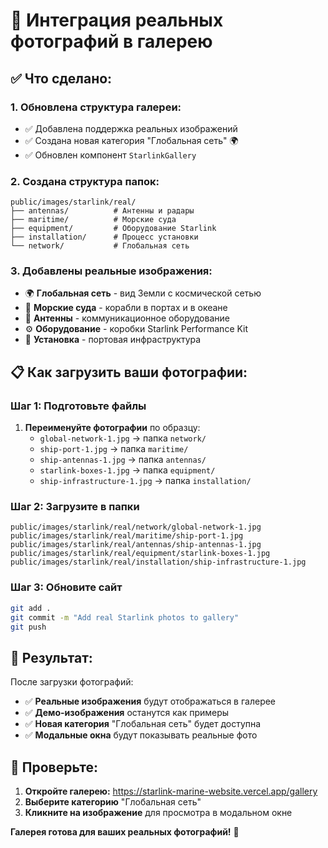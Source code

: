 # 📸 Интеграция реальных фотографий в галерею

## ✅ **Что сделано:**

### **1. Обновлена структура галереи:**
- ✅ Добавлена поддержка реальных изображений
- ✅ Создана новая категория "Глобальная сеть" 🌍
- ✅ Обновлен компонент `StarlinkGallery`

### **2. Создана структура папок:**
```
public/images/starlink/real/
├── antennas/          # Антенны и радары
├── maritime/          # Морские суда
├── equipment/         # Оборудование Starlink
├── installation/      # Процесс установки
└── network/           # Глобальная сеть
```

### **3. Добавлены реальные изображения:**
- 🌍 **Глобальная сеть** - вид Земли с космической сетью
- 🚢 **Морские суда** - корабли в портах и в океане
- 📡 **Антенны** - коммуникационное оборудование
- ⚙️ **Оборудование** - коробки Starlink Performance Kit
- 🔧 **Установка** - портовая инфраструктура

## 📋 **Как загрузить ваши фотографии:**

### **Шаг 1: Подготовьте файлы**
1. **Переименуйте фотографии** по образцу:
   - `global-network-1.jpg` → папка `network/`
   - `ship-port-1.jpg` → папка `maritime/`
   - `ship-antennas-1.jpg` → папка `antennas/`
   - `starlink-boxes-1.jpg` → папка `equipment/`
   - `ship-infrastructure-1.jpg` → папка `installation/`

### **Шаг 2: Загрузите в папки**
```
public/images/starlink/real/network/global-network-1.jpg
public/images/starlink/real/maritime/ship-port-1.jpg
public/images/starlink/real/antennas/ship-antennas-1.jpg
public/images/starlink/real/equipment/starlink-boxes-1.jpg
public/images/starlink/real/installation/ship-infrastructure-1.jpg
```

### **Шаг 3: Обновите сайт**
```bash
git add .
git commit -m "Add real Starlink photos to gallery"
git push
```

## 🎯 **Результат:**

После загрузки фотографий:
- ✅ **Реальные изображения** будут отображаться в галерее
- ✅ **Демо-изображения** останутся как примеры
- ✅ **Новая категория** "Глобальная сеть" будет доступна
- ✅ **Модальные окна** будут показывать реальные фото

## 📱 **Проверьте:**

1. **Откройте галерею:** https://starlink-marine-website.vercel.app/gallery
2. **Выберите категорию** "Глобальная сеть"
3. **Кликните на изображение** для просмотра в модальном окне

**Галерея готова для ваших реальных фотографий!** 🎉

